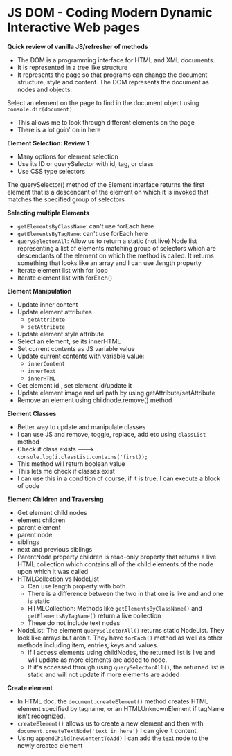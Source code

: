 # JS DOM - Coding Modern Dynamic Interactive Web pages

 **Quick review of vanilla JS/refresher of methods**

- The DOM is a programming interface for HTML and XML documents.
- It is represented in a tree like structure
- It represents the page so that programs can change the document structure, style and content. The DOM represents the document as nodes and objects.

Select an element on the page to find in the document object using `console.dir(document)`
  - This allows me to look through different elements on the page
  - There is a lot goin' on in here

**Element Selection: Review 1**
- Many options for element selection
- Use its ID or querySelector with id, tag, or class
- Use CSS type selectors

The querySelector() method of the Element interface returns the first element that is a descendant of the element on which it is invoked that matches the specified group of selectors

**Selecting multiple Elements**

- `getElementsByClassName`: can't use forEach here
- `getElementsByTagName`: can't use forEach here
- `querySelectorAll`: Allow us to return a static (not live)  Node list representing a list of elements matching group of selectors which are descendants of the element on which the method is called. It returns something that looks like an array and I can use .length property
- Iterate element list with for loop
- Iterate element list with forEach()

**Element Manipulation**

- Update inner content
- Update element attributes
   - `getAttribute`
   - `setAttribute`
- Update element style attribute
- Select an element, se its innerHTML
- Set current contents as JS variable value
- Update current contents with variable value:
  - `innerContent`
  - `innerText`
  - `innerHTML`
- Get element id , set element id/update it
- Update element image and url path by using getAttribute/setAttribute
- Remove an element using childnode.remove() method

**Element Classes**

- Better way to update and manipulate classes
- I can use JS and remove, toggle, replace, add etc using `classList` method
- Check if class exists ---> `console.log(i.classList.contains('first));`
- This method will return boolean value
- This lets me check if classes exist
- I can use this in a condition of course, if it is true, I can execute a block of code

**Element Children and Traversing**

- Get element child nodes
- element children
- parent element
- parent node
- siblings
- next and previous siblings
- ParentNode property children is read-only property that returns a live HTML collection which contains all of the child elements of the node upon which it was called
- HTMLCollection vs NodeList
   - Can use length property with both
   - There is a difference between the two in that one is live and and one is static
   - HTMLCollection: Methods like `getElementsByClassName()` and `getElementsByTagName()` return a live collection
   - These do not include text nodes
- NodeList: The element `querySelectorAll()` returns static NodeList. They look like arrays but aren't. They have `forEach()` method as well as other methods including item, entries, keys and values.
  - If I access elements using childNodes, the returned list is live and will update as more elements are added to node.
  - If it's accessed through using `querySelectorAll()`, the returned list is static and will not update if more elements are added

**Create element**

- In HTML doc, the `document.createElement()` method creates HTML element specified by tagname, or an HTMLUnknownElement if tagName isn't recognized.
- `createElement()` allows us to create a new element and then with `document.createTextNode('text in here')` I can give it content.
- Using `appendChild(newContentToAdd)` I can add the text node to the newly created element
